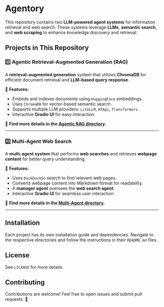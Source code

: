 # Agentory

This repository contains two **LLM-powered agent systems** for information retrieval and web search. These systems leverage **LLMs**, **semantic search**, and **web scraping** to enhance knowledge discovery and retrieval.

## Projects in This Repository

### 1️⃣ Agentic Retrieval-Augmented Generation (RAG)
A **retrieval-augmented generation** system that utilizes **ChromaDB** for efficient document retrieval and **LLM-based query response**.

📌 **Features:**
- Embeds and indexes documents using `HuggingFace` embeddings.
- Uses `ChromaDB` for vector-based semantic search.
- Supports multiple LLM providers: `LiteLLM`, `HfApi`, `Transformers`.
- Interactive **Gradio UI** for easy interaction.

📂 **Find more details in the [Agentic RAG directory](./agentic_rag/README.md).**

---

### 2️⃣ Multi-Agent Web Search
A **multi-agent system** that performs **web searches** and retrieves **webpage content** for better query understanding.

📌 **Features:**
- Uses `DuckDuckGo` search to find relevant web pages.
- Converts webpage content into Markdown format for readability.
- A **manager agent** oversees the **web search agent**.
- Interactive **Gradio UI** for seamless user interaction.

📂 **Find more details in the [Multi-Agent directory](./multi_agent/README.md).**

---

## Installation
Each project has its own installation guide and dependencies. Navigate to the respective directories and follow the instructions in their `README.md` files.

## License
See `LICENSE` for more details.

## Contributing
Contributions are welcome! Feel free to open issues and submit pull requests. 🚀

